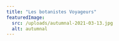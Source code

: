 ```yaml
---
title: "Les botanistes Voyageurs"
featuredImage:
  src: /uploads/autumnal-2021-03-13.jpg
  alt: autumnal
---
```


